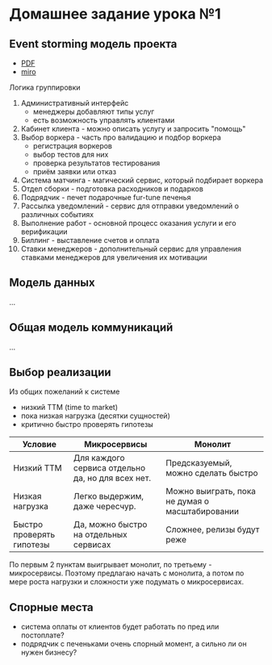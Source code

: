# Домашнее задание урока №1

## Event storming модель проекта

- [PDF](./es.pdf)
- [miro](https://miro.com/app/board/uXjVP3cbcYw=/?share_link_id=182043605419)

Логика группировки

1. Административный интерфейс
    - менеджеры добавляют типы услуг
    - есть возможность управлять клиентами
2. Кабинет клиента - можно описать услугу и запросить "помощь"
3. Выбор воркера - часть про валидацию и подбор воркера
   - регистрация воркеров
   - выбор тестов для них
   - проверка результатов тестирования
   - приём заявки или отказ
4. Система матчинга - магический сервис, который подбирает воркера
5. Отдел сборки - подготовка расходников и подарков
6. Подрядчик - печет подарочные fur-tune печенья
7. Рассылка уведомлений - сервис для отправки уведомлений о различных событиях
8. Выполнение работ - основной процесс оказания услуги и его верификации
9.  Биллинг - выставление счетов и оплата
10. Ставки менеджеров - дополнительный сервис для управления ставками менеджеров для увеличения их мотивации

## Модель данных

...

## Общая модель коммуникаций

...

## Выбор реализации

Из общих пожеланий к системе

- низкий TTM (time to market)
- пока низкая нагрузка (десятки сущностей)
- критично быстро проверять гипотезы

Условие | Микросервисы | Монолит
--- | --- | ---
Низкий TTM | Для каждого сервиса отдельно да, но для всех нет. | Предсказуемый, можно сделать быстро
Низкая нагрузка | Легко выдержим, даже чересчур. | Можно выиграть, пока не думая о масштабировании
Быстро проверять гипотезы | Да, можно быстро на отдельных сервисах | Сложнее, релизы будут реже

По первым 2 пунктам выигрывает монолит, по третьему - микросервисы. Поэтому предлагаю начать с монолита, а потом по мере роста нагрузки и сложности уже подумать о микросервисах.

## Спорные места

- система оплаты от клиентов будет работать по пред или постоплате?
- подрядчик с печеньками очень спорный момент, а сильно ли он нужен бизнесу?
